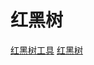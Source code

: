 # 红黑树

[红黑树工具](https://www.cs.usfca.edu/~galles/visualization/RedBlack.html)
[红黑树](https://zhuanlan.zhihu.com/p/79980618)
